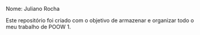 Nome: Juliano Rocha

Este repositório foi criado com o objetivo de armazenar e organizar todo o meu trabalho de POOW 1.
